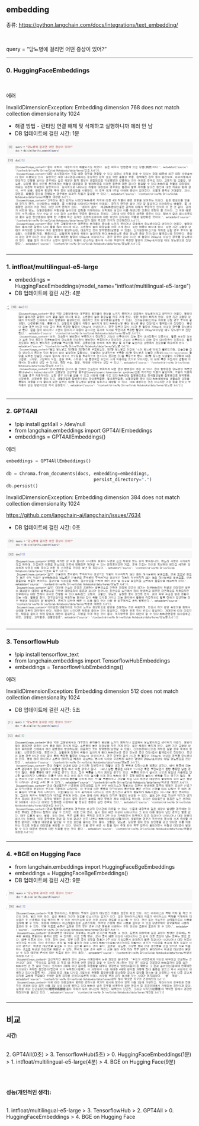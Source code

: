 ## embedding

종류: https://python.langchain.com/docs/integrations/text_embedding/

<br/>

query = “당뇨병에 걸리면 어떤 증상이 있어?”

***
### 0. HuggingFaceEmbeddings

<br/>

에러 <br/>

InvalidDimensionException: Embedding dimension 768 does not match collection dimensionality 1024

- 해결 방법 - 런타임 연결 해제 및 삭제하고 실행하니까 에러 안 남
- DB 업데이트에 걸린 시간: 1분

![0](img/0.HuggingFace.png)

***

### 1. intfloat/multilingual-e5-large

- embeddings = HuggingFaceEmbeddings(model_name="intfloat/multilingual-e5-large")
- DB 업데이트에 걸린 시간: 4분

![1](img/1.intfloat.png)

***

### 2. GPT4All

- !pip install gpt4all > /dev/null
- from langchain.embeddings import GPT4AllEmbeddings
- embeddings = GPT4AllEmbeddings()

에러

``` python
embeddings = GPT4AllEmbeddings()

db = Chroma.from_documents(docs, embedding=embeddings,
                                 persist_directory=".")
db.persist()
```

InvalidDimensionException: Embedding dimension 384 does not match collection dimensionality 1024 <br/>

https://github.com/langchain-ai/langchain/issues/7634

- DB 업데이트에 걸린 시간: 0초

![2](img/2.GPT4ALL.png)

***

### 3. TensorflowHub

- !pip install tensorflow_text
- from langchain.embeddings import TensorflowHubEmbeddings
- embeddings = TensorflowHubEmbeddings()

에러 <br/>

InvalidDimensionException: Embedding dimension 512 does not match collection dimensionality 1024

- DB 업데이트에 걸린 시간: 5초

![3](img/3.TensorflowHub.png)

***

### 4. *BGE on Hugging Face

- from langchain.embeddings import HuggingFaceBgeEmbeddings
- embeddings = HuggingFaceBgeEmbeddings()
- DB 업데이트에 걸린 시간: 9분

![4](img/4.BGE.png)

***

## 비교

**시간:** 

<br/>2. GPT4All(0초) > 3. TensorflowHub(5초) > 0. HuggingFaceEmbeddings(1분) > 1. intfloat/multilingual-e5-large(4분) > 4. BGE on Hugging Face(9분)

<br/>
<br/>

**성능(개인적인 생각):** 

<br/>1. intfloat/multilingual-e5-large > 3. TensorflowHub > 2. GPT4All > 0. HuggingFaceEmbeddings > 4. BGE on Hugging Face